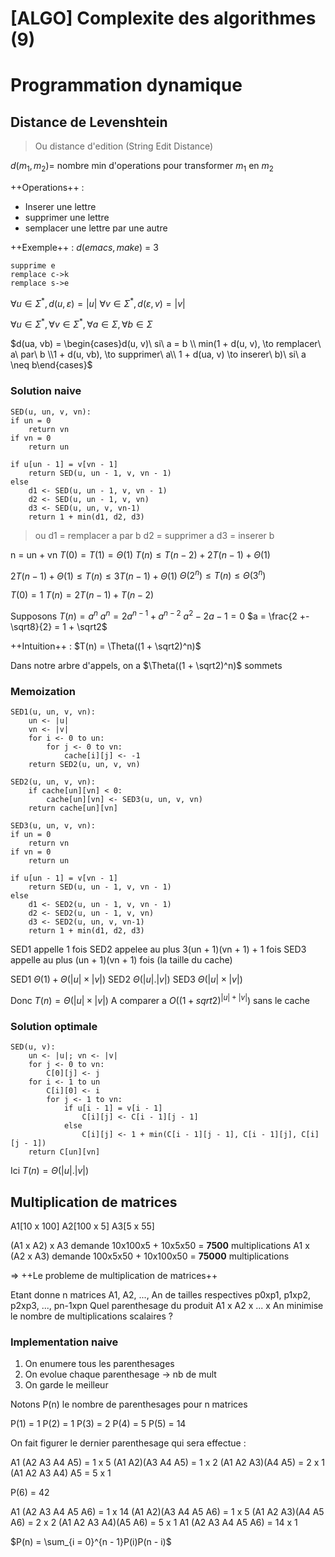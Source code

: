[ALGO] Complexite des algorithmes (9)
===

# Programmation dynamique

## Distance de Levenshtein

> Ou distance d'edition (String Edit Distance)

$d(m_1, m_2) =$ nombre min d'operations pour transformer $m_1$ en $m_2$

++Operations++ : 
- Inserer une lettre
- supprimer une lettre
- semplacer une lettre par une autre

++Exemple++ : 
$d(emacs, make)$ = 3
```
supprime e
remplace c->k
remplace s->e
```

$\forall u \in \Sigma^*, d(u, \varepsilon) = |u|$
$\forall v \in \Sigma^*, d(\varepsilon, v) = |v|$

$\forall u \in \Sigma^*, \forall v \in \Sigma^*, \forall a \in \Sigma, \forall b \in \Sigma$

$d(ua, vb) = \begin{cases}d(u, v)\ si\ a = b \\ min(1 + d(u, v), \to remplacer\ a\ par\ b 
\\1 + d(u, vb), \to supprimer\ a\\
1 + d(ua, v) \to inserer\ b)\ si\ a \neq b\end{cases}$


### Solution naive 

```
SED(u, un, v, vn):
if un = 0
    return vn
if vn = 0
    return un
    
if u[un - 1] = v[vn - 1]
    return SED(u, un - 1, v, vn - 1)
else
    d1 <- SED(u, un - 1, v, vn - 1)
    d2 <- SED(u, un - 1, v, vn)
    d3 <- SED(u, un, v, vn-1)
    return 1 + min(d1, d2, d3)
```

> ou d1 = remplacer a par b
> d2 = supprimer a 
> d3 = inserer b
> 
n = un + vn
$T(0) = T(1) = \Theta(1)$
$T(n) \leq T(n - 2) + 2T(n - 1) + \Theta(1)$

$2T(n - 1) + \Theta(1) \leq T(n) \leq 3T(n-1) + \Theta(1)$
$\Theta(2^n) \leq T(n) \leq \Theta(3^n)$

$T(0) = 1$
$T(n) = 2T(n-1) + T(n-2)$

Supposons $T(n) = a^n$
$a^n = 2a^{n-1} + a^{n-2}$
$a^2 - 2a - 1 = 0$
$a = \frac{2 +- \sqrt8}{2} = 1 + \sqrt2$

++Intuition++ : $T(n) = \Theta((1 + \sqrt2)^n)$

Dans notre arbre d'appels, on a $\Theta((1 + \sqrt2)^n)$ sommets

### Memoization

```
SED1(u, un, v, vn):
    un <- |u|
    vn <- |v|
    for i <- 0 to un:
        for j <- 0 to vn:
            cache[i][j] <- -1
    return SED2(u, un, v, vn)
```

```
SED2(u, un, v, vn):
    if cache[un][vn] < 0:
        cache[un][vn] <- SED3(u, un, v, vn)
    return cache[un][vn]
```

```
SED3(u, un, v, vn):
if un = 0
    return vn
if vn = 0
    return un
    
if u[un - 1] = v[vn - 1]
    return SED(u, un - 1, v, vn - 1)
else
    d1 <- SED2(u, un - 1, v, vn - 1)
    d2 <- SED2(u, un - 1, v, vn)
    d3 <- SED2(u, un, v, vn-1)
    return 1 + min(d1, d2, d3)
```

SED1 appelle 1 fois
SED2 appelee au plus 3(un + 1)(vn + 1) + 1 fois
SED3 appelle au plus (un + 1)(vn + 1) fois (la taille du cache)

SED1 $\Theta(1) + \Theta(|u| \times |v|)$
SED2 $\Theta(|u|.|v|)$
SED3 $\Theta(|u| \times |v|)$

Donc $T(n) = \Theta(|u| \times |v|)$
A comparer a $O((1 + sqrt2)^{|u| + |v|})$ sans le cache

### Solution optimale 

```
SED(u, v):
    un <- |u|; vn <- |v|
    for j <- 0 to vn:
        C[0][j] <- j
    for i <- 1 to un
        C[i][0] <- i
        for j <- 1 to vn:
            if u[i - 1] = v[i - 1]
                C[i][j] <- C[i - 1][j - 1]
            else
                C[i][j] <- 1 + min(C[i - 1][j - 1], C[i - 1][j], C[i][j - 1])
    return C[un][vn]
```

Ici $T(n) = \Theta(|u|.|v|)$

## Multiplication de matrices

A1[10 x 100]
A2[100 x 5]
A3[5 x 55]

(A1 x A2) x A3 demande 10x100x5 + 10x5x50 = **7500** multiplications
A1 x (A2 x A3) demande 100x5x50 + 10x100x50 = **75000** multiplications

$\Rightarrow$ ++Le probleme de multiplication de matrices++

Etant donne n matrices A1, A2, ..., An de tailles respectives p0xp1, p1xp2, p2xp3, ..., pn-1xpn
Quel parenthesage du produit A1 x A2 x ... x An minimise le nombre de multiplications scalaires ?

### Implementation naive

1. On enumere tous les parenthesages
2. On evolue chaque parenthesage -> nb de mult
3. On garde le meilleur

Notons P(n) le nombre de parenthesages pour n matrices

P(1) = 1
P(2) = 1
P(3) = 2
P(4) = 5
P(5) = 14

On fait figurer le dernier parenthesage qui sera effectue :

A1 (A2 A3 A4 A5) = 1 x 5
(A1 A2)(A3 A4 A5) = 1 x 2
(A1 A2 A3)(A4 A5) = 2 x 1
(A1 A2 A3 A4) A5 = 5 x 1

P(6) = 42

A1 (A2 A3 A4 A5 A6) = 1 x 14
(A1 A2)(A3 A4 A5 A6) = 1 x 5
(A1 A2 A3)(A4 A5 A6) = 2 x 2
(A1 A2 A3 A4)(A5 A6) = 5 x 1
A1 (A2 A3 A4 A5 A6) =  14 x 1

$P(n) = \sum_{i = 0}^{n - 1}P(i)P(n - i)$